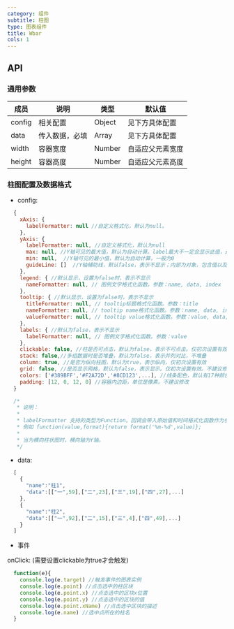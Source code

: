 ```yaml
---
category: 组件
subtitle: 柱图
type: 图表组件
title: Wbar
cols: 1
---
```



## API

### 通用参数

| 成员 | 说明 | 类型 | 默认值 |
|---|---|---|---|
| config | 相关配置 | Object | 见下方具体配置 |
| data | 传入数据，必填 | Array | 见下方具体配置 |
| width | 容器宽度 | Number | 自适应父元素宽度 |
| height | 容器高度 | Number | 自适应父元素高度 |

### 柱图配置及数据格式

* config:

```javascript
  {
    xAxis: {
      labelFormatter: null //自定义格式化，默认为null。
    },
    yAxis: {
      labelFormatter: null, //自定义格式化，默认为null
      max: null, //Y轴可见的最大值，默认为自动计算。label最大不一定会显示此值，还与间隔有关。
      min: null,  //Y轴可见的最小值，默认为自动计算，一般为0
      guideLine: []  //Y轴辅助线，默认false，表示不显示；内部为对象，包含值以及颜色
    },
    legend: { //默认显示，设置为false时，表示不显示
      nameFormatter: null, // 图例文字格式化函数。参数：name, data, index
    },
    tooltip: { //默认显示，设置为false时，表示不显示
      titleFormatter: null, // tooltip标题格式化函数。参数：title
      nameFormatter: null, // tooltip name格式化函数。参数：name, data, index, record
      valueFormatter: null, // tooltip value格式化函数。参数：value, data, index, record
    },
    labels: { //默认为false，表示不显示
      labelFormatter: null, // 图例文字格式化函数。参数：value
    },
    clickable: false, //柱是否可点击，默认为false，表示不可点击。仅初次设置有效
    stack: false,//多组数据时是否堆叠，默认为false，表示并列对比，不堆叠
    column: true, //是否为纵向柱图，默认为true，表示纵向，仅初次设置有效
    grid: false, //是否显示网格，默认为false，表示显示。仅初次设置有效。不建议修改
    colors: ['#389BFF','#F2A72D','#8CD123',...], //线条配色，默认有17种颜色。不建议修改
    padding: [12, 0, 12, 0] //容器内边距，单位是像素。不建议修改
  }

  /*
   * 说明：
   *
   * labelFormatter 支持的类型为Function。回调会带入原始值和时间格式化函数作为参数。返回值即为显示内容
   * 例如 function(value,format){return format('%m-%d',value)};
   *
   * 当为横向柱状图时，横向轴为Y轴。
   */
```

* data:

```javascript
  [
    {
      "name":"柱1",
      "data":[["一",59],["二",23],["三",19],["四",27],...]
    },
    {
      "name":"柱2",
      "data":[["一",92],["二",15],["三",4],["四",49],...]
    }
  ]
```

* 事件

onClick: (需要设置clickable为true才会触发)

```javascript
  function(e){
    console.log(e.target) //触发事件的图表实例
    console.log(e.point) //点击选中的柱区块
    console.log(e.point.x) //点击选中的区块x位置
    console.log(e.point.y) //点击选中的区块的值
    console.log(e.point.xName) //点击选中区块的描述
    console.log(e.name) //选中点所在的柱名
  }
```
